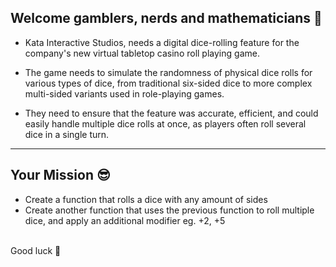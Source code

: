 ## Welcome gamblers, nerds and mathematicians 🎲


- Kata Interactive Studios, needs a digital dice-rolling feature for the company's new virtual tabletop casino roll playing game. 

- The game needs to simulate the randomness of physical dice rolls for various types of dice, from traditional six-sided dice to more complex multi-sided variants used in role-playing games. 

- They need to ensure that the feature was accurate, efficient, and could easily handle multiple dice rolls at once, as players often roll several dice in a single turn. 

-----

## Your Mission 😎

- Create a function that rolls a dice with any amount of sides
- Create another function that uses the previous function to roll multiple dice, and apply an additional modifier eg. +2, +5

<br>
Good luck 🤞